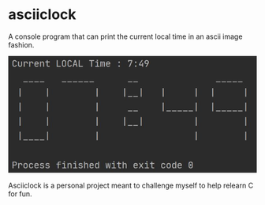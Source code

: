 # asciiclock
A console program that can print the current local time in an ascii image fashion.

![example photo](./example.JPG)

Asciiclock is a personal project meant to challenge
 myself to help relearn C for fun.